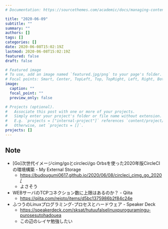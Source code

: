 ```yaml
---
# Documentation: https://sourcethemes.com/academic/docs/managing-content/

title: "2020-06-09"
subtitle: ""
summary: ""
authors: []
tags: []
categories: []
date: 2020-06-08T15:02:19Z
lastmod: 2020-06-08T15:02:19Z
featured: false
draft: false

# Featured image
# To use, add an image named `featured.jpg/png` to your page's folder.
# Focal points: Smart, Center, TopLeft, Top, TopRight, Left, Right, BottomLeft, Bottom, BottomRight.
image:
  caption: ""
  focal_point: ""
  preview_only: false

# Projects (optional).
#   Associate this post with one or more of your projects.
#   Simply enter your project's folder or file name without extension.
#   E.g. `projects = ["internal-project"]` references `content/project/deep-learning/index.md`.
#   Otherwise, set `projects = []`.
projects: []
---
```


## Note

* [Go]次世代イメージcimg/goとcircleci/go Orbsを使った2020年版CircleCIの環境構築 - My External Storage
  * https://budougumi0617.github.io/2020/06/08/circleci_cimg_go_2020/
  * よさそう
* WEBサーバのTCPコネクション数に上限はあるのか？ - Qiita
  * https://qiita.com/reioto/items/d5bc1375986b2f84c24e
* ふつうのLinuxプログラミング-プロセスとハードウェア - Speaker Deck
  * https://speakerdeck.com/sksat/hutuufalselinuxpuroguramingu-purosesutohadouea
  * この辺のレイヤ勉強したい
